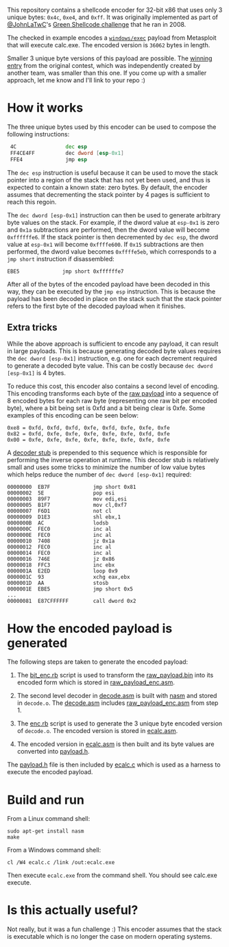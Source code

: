 This repository contains a shellcode encoder for 32-bit x86 that uses only 3 unique bytes: `0x4c`, `0xe4`, and `0xff`. It was originally implemented as part of [@JohnLaTwC](https://twitter.com/JohnLaTwC/)'s [Green Shellcode challenge](https://twitter.com/JohnLaTwC/status/1107380892467490816) that he ran in 2008.

The checked in example encodes a [`windows/exec`](https://github.com/rapid7/metasploit-framework/blob/master/modules/payloads/singles/windows/exec.rb) payload from Metasploit that will execute calc.exe. The encoded version is `36062` bytes in length.

Smaller 3 unique byte versions of this payload are possible. The [winning entry](https://gist.github.com/JohnLaTwC/d2c3e7f54e256aa2fd5ce4b86a1d6d54) from the original contest, which was independently created by another team, was smaller than this one. If you come up with a smaller approach, let me know and I'll link to your repo :)

# How it works

The three unique bytes used by this encoder can be used to compose the following instructions:

```asm
 4C                dec esp
 FF4CE4FF          dec dword [esp-0x1]
 FFE4              jmp esp
```

The `dec esp` instruction is useful because it can be used to move the stack pointer into a region of the stack that has not yet been used, and thus is expected to contain a known state: zero bytes. By default, the encoder assumes that decrementing the stack pointer by 4 pages is sufficient to reach this regoin.

The `dec dword [esp-0x1]` instruction can then be used to generate arbitrary byte values on the stack. For example, if the dword value at `esp-0x1` is zero and `0x1a` subtractions are performed, then the dword value will become `0xffffffe6`. If the stack pointer is then decremented by `dec esp`, the dword value at `esp-0x1` will become `0xffffe600`. If `0x15` subtractions are then performed, the dword value becomes `0xffffe5eb`, which corresponds to a `jmp short` instruction if disassembled:

```
EBE5              jmp short 0xffffffe7
```

After all of the bytes of the encoded payload have been decoded in this way, they can be executed by the `jmp esp` instruction. This is because the payload has been decoded in place on the stack such that the stack pointer refers to the first byte of the decoded payload when it finishes.

## Extra tricks

While the above approach is sufficient to encode any payload, it can result in large payloads. This is because generating decoded byte values requires the `dec dword [esp-0x1]` instruction, e.g. one for each decrement required to generate a decoded byte value. This can be costly because `dec dword [esp-0x1]` is 4 bytes.

To reduce this cost, this encoder also contains a second level of encoding. This encoding transforms each byte of the [raw payload](https://github.com/epakskape/greenshellcode/blob/master/raw_payload_enc.asm) into a sequence of 8 encoded bytes for each raw byte (representing one raw bit per encoded byte), where a bit being set is 0xfd and a bit being clear is 0xfe. Some examples of this encoding can be seen below:

```
0xe8 = 0xfd, 0xfd, 0xfd, 0xfe, 0xfd, 0xfe, 0xfe, 0xfe
0x82 = 0xfd, 0xfe, 0xfe, 0xfe, 0xfe, 0xfe, 0xfd, 0xfe
0x00 = 0xfe, 0xfe, 0xfe, 0xfe, 0xfe, 0xfe, 0xfe, 0xfe
```

A [decoder stub](https://github.com/epakskape/greenshellcode/blob/master/decode.asm) is prepended to this sequence which is responsible for performing the inverse operation at runtime. This decoder stub is relatively small and uses some tricks to minimize the number of low value bytes which helps reduce the number of `dec dword [esp-0x1]` required:

```
00000000  EB7F              jmp short 0x81
00000002  5E                pop esi
00000003  89F7              mov edi,esi
00000005  B1F7              mov cl,0xf7
00000007  F6D1              not cl
00000009  D1E3              shl ebx,1
0000000B  AC                lodsb
0000000C  FEC0              inc al
0000000E  FEC0              inc al
00000010  7408              jz 0x1a
00000012  FEC0              inc al
00000014  FEC0              inc al
00000016  746E              jz 0x86
00000018  FFC3              inc ebx
0000001A  E2ED              loop 0x9
0000001C  93                xchg eax,ebx
0000001D  AA                stosb
0000001E  EBE5              jmp short 0x5
...
00000081  E87CFFFFFF        call dword 0x2
```

# How the encoded payload is generated

The following steps are taken to generate the encoded payload:

1. The [bit_enc.rb](https://github.com/epakskape/greenshellcode/blob/master/bit_enc.rb) script is used to transform the [raw_payload.bin](https://github.com/epakskape/greenshellcode/blob/master/raw_payload.bin) into its encoded form which is stored in [raw_payload_enc.asm](https://github.com/epakskape/greenshellcode/blob/master/raw_payload_enc.asm).

2. The second level decoder in [decode.asm](https://github.com/epakskape/greenshellcode/blob/master/decode.asm) is built with [nasm](https://nasm.us/) and stored in `decode.o`. The [decode.asm](https://github.com/epakskape/greenshellcode/blob/master/decode.asm) includes [raw_payload_enc.asm](https://github.com/epakskape/greenshellcode/blob/master/raw_payload_enc.asm) from step 1.

3. The [enc.rb](https://github.com/epakskape/greenshellcode/blob/master/enc.rb) script is used to generate the 3 unique byte encoded version of `decode.o`. The encoded version is stored in [ecalc.asm](https://github.com/epakskape/greenshellcode/blob/master/ecalc.asm).

4. The encoded version in [ecalc.asm](https://github.com/epakskape/greenshellcode/blob/master/ecalc.asm) is then built and its byte values are converted into [payload.h](https://github.com/epakskape/greenshellcode/blob/master/payload.h).

The [payload.h](https://github.com/epakskape/greenshellcode/blob/master/payload.h) file is then included by [ecalc.c](https://github.com/epakskape/greenshellcode/blob/master/ecalc.c) which is used as a harness to execute the encoded payload.

# Build and run

From a Linux command shell:

```
sudo apt-get install nasm
make
```

From a Windows command shell:

```
cl /W4 ecalc.c /link /out:ecalc.exe
```

Then execute `ecalc.exe` from the command shell. You should see calc.exe execute.

# Is this actually useful?

Not really, but it was a fun challenge :) This encoder assumes that the stack is executable which is no longer the case on modern operating systems.